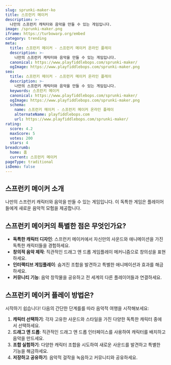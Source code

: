 ```yaml
---
slug: sprunki-maker-ko
title: 스프런키 메이커
description: >-
  나만의 스프런키 캐릭터와 음악을 만들 수 있는 게임입니다.
image: /sprunki-maker.png
iframe: https://turbowarp.org/embed
category: trending
meta:
  title: 스프런키 메이커 - 스프런키 메이커 온라인 플레이
  description: >-
    나만의 스프런키 캐릭터와 음악을 만들 수 있는 게임입니다.
  canonical: https://www.playfiddlebops.com/sprunki-maker/
  ogImage: https://www.playfiddlebops.com/sprunki-maker.png
seo:
  title: 스프런키 메이커 - 스프런키 메이커 온라인 플레이
  description: >-
    나만의 스프런키 캐릭터와 음악을 만들 수 있는 게임입니다.
  keywords: 스프런키 메이커
  canonical: https://www.playfiddlebops.com/sprunki-maker/
  ogImage: https://www.playfiddlebops.com/sprunki-maker.png
  schema:
    name: 스프런키 메이커 - 스프런키 메이커 온라인 플레이
    alternateName: playfiddlebops.com
    url: https://www.playfiddlebops.com/sprunki-maker/
rating:
  score: 4.2
  maxScore: 5
  votes: 200
  stars: 4
breadcrumb:
  home: 홈
  current: 스프런키 메이커
pageType: traditional
isDemo: false
---
```


## 스프런키 메이커 소개

나만의 스프런키 캐릭터와 음악을 만들 수 있는 게임입니다. 이 독특한 게임은 플레이어들에게 새로운 음악적 모험을 제공합니다.

## 스프런키 메이커의 특별한 점은 무엇인가요?

- **독특한 캐릭터 디자인**: 스프런키 메이커에서 자신만의 사운드와 애니메이션을 가진 독특한 캐릭터들을 경험하세요.
- **창의적 음악 제작**: 직관적인 드래그 앤 드롭 게임플레이 메커니즘으로 창의성을 표현하세요.
- **인터랙티브 게임플레이**: 숨겨진 조합을 발견하고 특별한 애니메이션과 효과를 해금하세요.
- **커뮤니티 기능**: 음악 창작물을 공유하고 전 세계의 다른 플레이어들과 연결하세요.

## 스프런키 메이커 플레이 방법은?

시작하기 쉽습니다\! 다음의 간단한 단계를를 따라 음악적 여행을 시작해보세요:

1. **캐릭터 선택하기**: 각자 고유한 사운드와 스타일을 가진 다양한 독특한 캐릭터 중에서 선택하세요.
1. **드래그 앤 드롭**: 직관적인 드래그 앤 드롭 인터페이스를 사용하여 캐릭터를 배치하고 음악을 만드세요.
1. **조합 실험하기**: 다양한 캐릭터 조합을 시도하여 새로운 사운드를 발견하고 특별한 기능을 해금하세요.
1. **저장하고 공유하기**: 음악적 걸작을 녹음하고 커뮤니티와 공유하세요.
